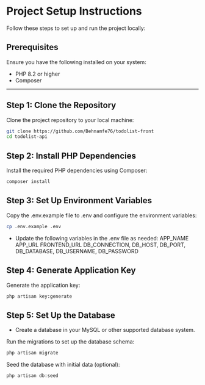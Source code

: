 # Project Setup Instructions

Follow these steps to set up and run the project locally:

## Prerequisites

Ensure you have the following installed on your system:
- PHP 8.2 or higher
- Composer

---

## Step 1: Clone the Repository

Clone the project repository to your local machine:

```bash
git clone https://github.com/Behnamfe76/todolist-front
cd todolist-api
```

## Step 2: Install PHP Dependencies
Install the required PHP dependencies using Composer:
```bash
composer install
```

## Step 3: Set Up Environment Variables
Copy the .env.example file to .env and configure the environment variables:
```bash
cp .env.example .env
```

* Update the following variables in the .env file as needed:
APP_NAME
APP_URL
FRONTEND_URL
DB_CONNECTION, DB_HOST, DB_PORT, DB_DATABASE, DB_USERNAME, DB_PASSWORD

## Step 4: Generate Application Key
Generate the application key:
```bash
php artisan key:generate
```

## Step 5: Set Up the Database
* Create a database in your MySQL or other supported database system.

Run the migrations to set up the database schema:
```bash
php artisan migrate
```

Seed the database with initial data (optional):
```bash
php artisan db:seed
```